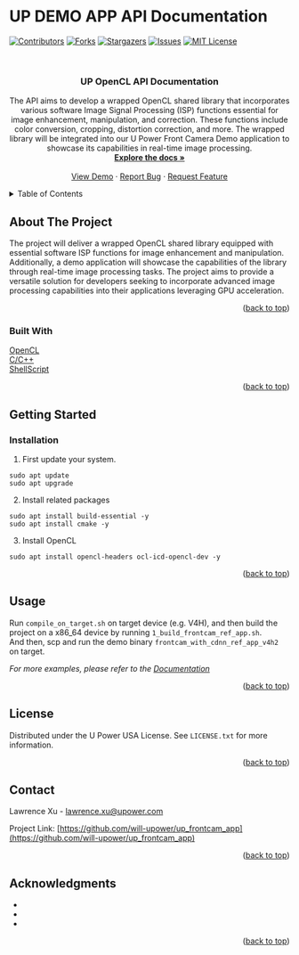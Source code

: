 # UP DEMO APP API Documentation
<a name="readme-top"></a>
<!-- PROJECT SHIELDS -->
[![Contributors][contributors-shield]][contributors-url]
[![Forks][forks-shield]][forks-url]
[![Stargazers][stars-shield]][stars-url]
[![Issues][issues-shield]][issues-url]
[![MIT License][license-shield]][license-url]



<!-- PROJECT LOGO -->
<br />
<div align="center">

<h3 align="center">UP OpenCL API Documentation</h3>

  <p align="center">
    The API aims to develop a wrapped OpenCL shared library that incorporates various software Image Signal Processing (ISP) functions essential for image enhancement, manipulation, and correction. These functions include color conversion, cropping, distortion correction, and more. The wrapped library will be integrated into our U Power Front Camera Demo application to showcase its capabilities in real-time image processing.
    <br />
    <a href="https://github.com/will-upower/up_frontcam_app/tree/main/documentation"><strong>Explore the docs »</strong></a>
    <br />
    <br />
    <a href="https://github.com/will-upower/up_frontcam_app/blob/main/frontcam_with_cdnn_ref_app_v4h2">View Demo</a>
    ·
    <a href="https://github.com/will-upower/up_frontcam_app/issues/">Report Bug</a>
    ·
    <a href="https://github.com/will-upower/up_frontcam_app/issues/">Request Feature</a>
  </p>
</div>



<!-- TABLE OF CONTENTS -->
<details>
  <summary>Table of Contents</summary>
  <ol>
    <li>
      <a href="#about-the-project">About The Project</a>
      <ul>
        <li><a href="#built-with">Built With</a></li>
      </ul>
    </li>
    <li>
      <a href="#getting-started">Getting Started</a>
      <ul>
        <li><a href="#installation">Installation</a></li>
      </ul>
    </li>
    <li><a href="#usage">Usage</a></li>
    <li><a href="#license">License</a></li>
    <li><a href="#contact">Contact</a></li>
    <li><a href="#acknowledgments">Acknowledgments</a></li>
  </ol>
</details>



<!-- ABOUT THE PROJECT -->
## About The Project
The project will deliver a wrapped OpenCL shared library equipped with essential software ISP functions for image enhancement and manipulation. Additionally, a demo application will showcase the capabilities of the library through real-time image processing tasks. The project aims to provide a versatile solution for developers seeking to incorporate advanced image processing capabilities into their applications leveraging GPU acceleration.

<p align="right">(<a href="#readme-top">back to top</a>)</p>

### Built With

[OpenCL](https://www.khronos.org/opencl/)                      
[C/C++](https://cplusplus.com/)            
[ShellScript](https://www.shellscript.sh/)            

<p align="right">(<a href="#readme-top">back to top</a>)</p>



<!-- GETTING STARTED -->
## Getting Started
### Installation

1. First update your system.
```
sudo apt update
sudo apt upgrade
```
2. Install related packages
```
sudo apt install build-essential -y
sudo apt install cmake -y
```
3. Install OpenCL
```
sudo apt install opencl-headers ocl-icd-opencl-dev -y
```
<p align="right">(<a href="#readme-top">back to top</a>)</p>



<!-- USAGE EXAMPLES -->
## Usage

Run `compile_on_target.sh` on target device (e.g. V4H), and then build the project on a x86_64 device by running `1_build_frontcam_ref_app.sh`.           
And then, scp and run the demo binary `frontcam_with_cdnn_ref_app_v4h2` on target.

_For more examples, please refer to the [Documentation](https://example.com)_

<p align="right">(<a href="#readme-top">back to top</a>)</p>


<!-- LICENSE -->
## License

Distributed under the U Power USA License. See `LICENSE.txt` for more information.

<p align="right">(<a href="#readme-top">back to top</a>)</p>



<!-- CONTACT -->
## Contact

Lawrence Xu - lawrence.xu@upower.com

Project Link: [https://github.com/will-upower/up_frontcam_app](https://github.com/will-upower/up_frontcam_app)

<p align="right">(<a href="#readme-top">back to top</a>)</p>



<!-- ACKNOWLEDGMENTS -->
## Acknowledgments

* []()
* []()
* []()

<p align="right">(<a href="#readme-top">back to top</a>)</p>



<!-- MARKDOWN LINKS & IMAGES -->
<!-- https://www.markdownguide.org/basic-syntax/#reference-style-links -->
[contributors-shield]: https://img.shields.io/github/contributors/will-upower/up_frontcam_app.svg?style=for-the-badge
[contributors-url]: https://github.com/will-upower/up_frontcam_app/graphs/contributors
[forks-shield]: https://img.shields.io/github/forks/will-upower/up_frontcam_app.svg?style=for-the-badge
[forks-url]: https://github.com/will-upower/up_frontcam_app/network/members
[stars-shield]: https://img.shields.io/github/stars/will-upower/up_frontcam_app.svg?style=for-the-badge
[stars-url]: https://github.com/will-upower/up_frontcam_app/stargazers
[issues-shield]: https://img.shields.io/github/issues/will-upower/up_frontcam_app.svg?style=for-the-badge
[issues-url]: https://github.com/will-upower/up_frontcam_app/issues
[license-shield]: https://img.shields.io/github/license/will-upower/up_frontcam_app.svg?style=for-the-badge
[license-url]: https://github.com/will-upower/up_frontcam_app/blob/master/LICENSE.txt


[Next-url]: [https://nextjs.org/](https://www.khronos.org/opencl/)

